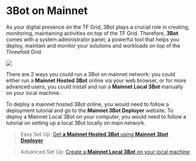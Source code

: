 # 3Bot on Mainnet


As your digital presence on the TF Grid, 3Bot plays a crucial role in creating, monitoring, maintaining activities on top of the TF Grid. Therefore, __3Bot__ comes with a system administrator panel; a powerful tool that helps you deploy, maintain and monitor your solutions and workloads on top of the Threefold Grid.

![](./img/hosted3bot.png)

There are 2 ways you could run a 3Bot on mainnet network: you could either run a __Mainnet Hosted 3Bot__ online via your web browser, or for more advanced users, you could install and run a __Mainnet Local 3Bot__ manually on your local machine.

To deploy a mainnet hosted 3Bot online, you would need to follow a deployment tutorial and go to the __Mainnet 3Bot Deployer__ website. To deploy a Mainnet Local 3Bot on your computer, you would need to follow a tutorial on setting up a local 3Bot locally on main network.

> Easy Set Up: [Get __a Mainnet Hosted 3Bot__ using __Mainnet 3bot Deployer__](3bot_deployer.md)

> Advanced Set Up: [Create a __Mainnet Local 3Bot__ on your local machine](local_3bot.md)
